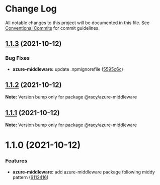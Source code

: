 # Change Log

All notable changes to this project will be documented in this file.
See [Conventional Commits](https://conventionalcommits.org) for commit guidelines.

## [1.1.3](https://github.com/diegoazh/racy/compare/@racy/azure-middleware@1.1.2...@racy/azure-middleware@1.1.3) (2021-10-12)


### Bug Fixes

* **azure-middleware:** update .npmignorefile ([5595c6c](https://github.com/diegoazh/racy/commit/5595c6c870536acf3608615452fe7a63c310a1af))





## [1.1.2](https://github.com/diegoazh/racy/compare/@racy/azure-middleware@1.1.1...@racy/azure-middleware@1.1.2) (2021-10-12)

**Note:** Version bump only for package @racy/azure-middleware





## [1.1.1](https://github.com/diegoazh/racy/compare/@racy/azure-middleware@1.1.0...@racy/azure-middleware@1.1.1) (2021-10-12)

**Note:** Version bump only for package @racy/azure-middleware





# 1.1.0 (2021-10-12)


### Features

* **azure-middleware:** add azure-middleware package following middy pattern ([6112416](https://github.com/diegoazh/racy/commit/61124169fa2acafd0f4fac331c6a15a18d79455a))

